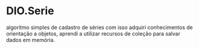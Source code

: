 # DIO.Serie

algoritmo simples de cadastro de séries com isso adquiri conhecimentos de orientação a objetos, aprendi a utilizar recursos de coleção para salvar dados em memória.
